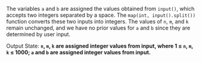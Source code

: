 The variables `a` and `b` are assigned the values obtained from `input()`, which accepts two integers separated by a space. The `map(int, input().split())` function converts these two inputs into integers. The values of `n`, `m`, and `k` remain unchanged, and we have no prior values for `a` and `b` since they are determined by user input. 

Output State: **`n`, `m`, `k` are assigned integer values from input, where 1 ≤ `n`, `m`, `k` ≤ 1000; `a` and `b` are assigned integer values from input.**